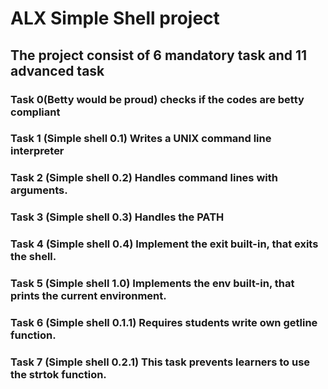 # ALX Simple Shell project
## The project consist of 6 mandatory task and 11 advanced task
### Task 0(Betty would be proud) checks if the codes are betty compliant
### Task 1 (Simple shell 0.1) Writes a UNIX command line interpreter
### Task 2 (Simple shell 0.2) Handles command lines with arguments.
### Task 3 (Simple shell 0.3) Handles the PATH
### Task 4 (Simple shell 0.4) Implement the exit built-in, that exits the shell.
### Task 5 (Simple shell 1.0) Implements the env built-in, that prints the current environment.
### Task 6 (Simple shell 0.1.1) Requires students write own getline function.
### Task 7 (Simple shell 0.2.1) This task prevents learners to use the strtok function.
